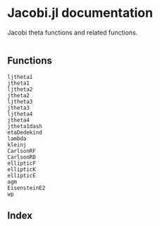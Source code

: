 # Jacobi.jl documentation

Jacobi theta functions and related functions.

```@contents
```

## Functions

```@docs
ljtheta1
jtheta1
ljtheta2
jtheta2
ljtheta3
jtheta3
ljtheta4
jtheta4
jtheta1dash
etaDedekind
lambda
kleinj
CarlsonRF
CarlsonRD
ellipticF
ellipticK
ellipticE
agm
EisensteinE2
wp
```

## Index

```@index
```